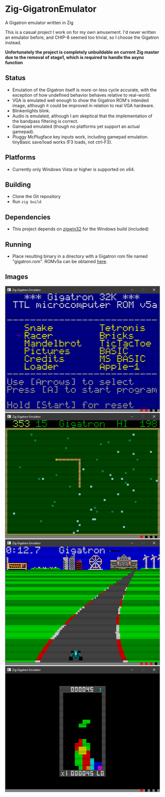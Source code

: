 # Zig-GigatronEmulator
A Gigatron emulator written in Zig

This is a casual project I work on for my own amusement. I'd never written an emulator before, and CHIP-8 seemed too trivial, so I choose the Gigatron instead.

**Unfortunately the project is completely unbuildable on current Zig master due to the removal of stage1, which is required to handle the async function**

## Status
 - Emulation of the Gigatron itself is more-or-less cycle accurate, with the exception of how undefined behavior behaves relative to real-world.
 - VGA is emulated well enough to show the Gigatron ROM's intended image, although it could be improved in relation to real VGA hardware.
 - Blinkenlights blink.
 - Audio is emulated, although I am skeptical that the implementation of the bandpass filtering is correct.
 - Gamepad emulated (though no platforms yet support an actual gamepad).
 - Pluggy McPlugface key inputs work, including gamepad emulation. tinyBasic save/load works (F3 loads, not ctrl-F3).
 
## Platforms
 - Currently only Windows Vista or higher is supported on x64.
 
## Building
 - Clone the Git repository
 - Run `zig build`

## Dependencies
 - This project depends on [zigwin32](https://github.com/marlersoft/zigwin32) for the Windows build (included)

## Running
 - Place resulting binary in a directory with a Gigatron rom file named "gigatron.rom". ROMv5a can be obtained [here](https://github.com/kervinck/gigatron-rom/blob/master/ROMv5a.rom).
 
## Images
 ![ROMv5a Menu](https://github.com/tgschultz/Zig-GigatronEmulator/blob/main/snaps/rom5a-menu.png)
 ![Snake](https://github.com/tgschultz/Zig-GigatronEmulator/blob/main/snaps/snake.png)
 ![Racer](https://github.com/tgschultz/Zig-GigatronEmulator/blob/main/snaps/racer.png)
 ![Tetronis](https://github.com/tgschultz/Zig-GigatronEmulator/blob/main/snaps/tetronis.png)
